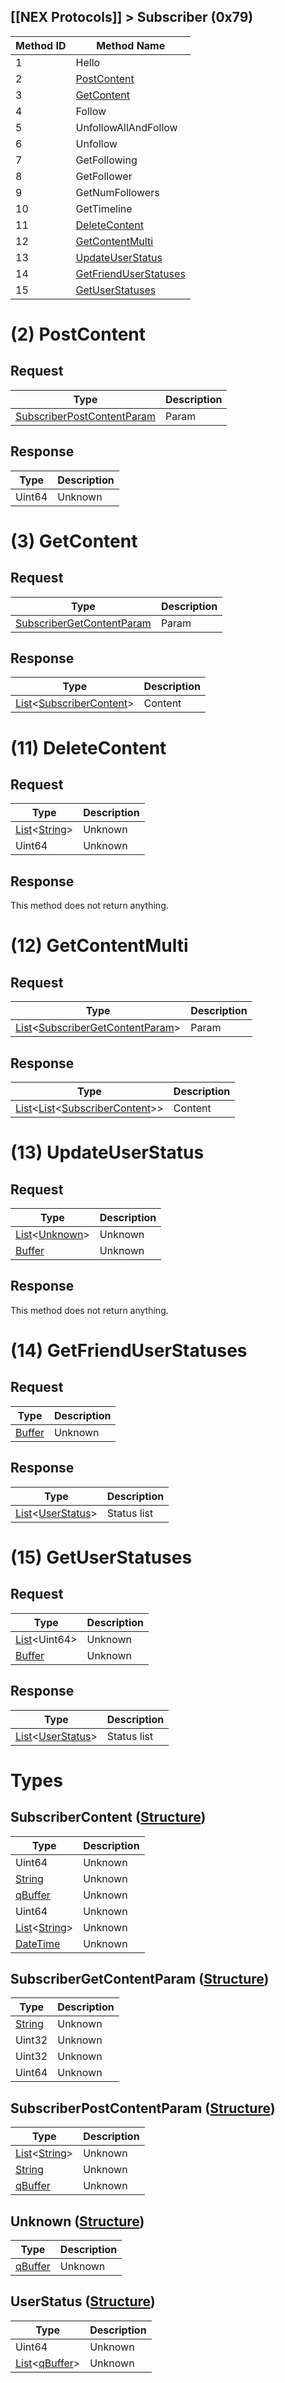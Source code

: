 ## [[NEX Protocols]] > Subscriber (0x79)

| Method ID | Method Name |
| --- | --- |
| 1 | Hello |
| 2 | [PostContent](#2-postcontent) |
| 3 | [GetContent](#3-getcontent) |
| 4 | Follow |
| 5 | UnfollowAllAndFollow |
| 6 | Unfollow |
| 7 | GetFollowing |
| 8 | GetFollower |
| 9 | GetNumFollowers |
| 10 | GetTimeline |
| 11 | [DeleteContent](#11-deletecontent) |
| 12 | [GetContentMulti](#12-getcontentmulti) |
| 13 | [UpdateUserStatus](#13-updateuserstatus) |
| 14 | [GetFriendUserStatuses](#14-getfrienduserstatuses) |
| 15 | [GetUserStatuses](#15-getuserstatuses) |

# (2) PostContent
## Request
| Type | Description |
| --- | --- |
| [SubscriberPostContentParam](#subscriberpostcontentparam-structure) | Param |

## Response
| Type | Description |
| --- | --- |
| Uint64 | Unknown |

# (3) GetContent
## Request
| Type | Description |
| --- | --- |
| [SubscriberGetContentParam](#subscribergetcontentparam-structure) | Param |

## Response
| Type | Description |
| --- | --- |
| [List]&lt;[SubscriberContent](#subscribercontent-structure)&gt; | Content |

# (11) DeleteContent
## Request
| Type | Description |
| --- | --- |
| [List]&lt;[String]&gt; | Unknown |
| Uint64 | Unknown |

## Response
This method does not return anything.

# (12) GetContentMulti
## Request
| Type | Description |
| --- | --- |
| [List]&lt;[SubscriberGetContentParam](#subscribergetcontentparam-structure)&gt; | Param |

## Response
| Type | Description |
| --- | --- |
| [List]&lt;[List]&lt;[SubscriberContent](#subscribercontent-structure)&gt;&gt; | Content |

# (13) UpdateUserStatus
## Request
| Type | Description |
| --- | --- |
| [List]&lt;[Unknown](#unknown-structure)&gt; | Unknown |
| [Buffer] | Unknown |

## Response
This method does not return anything.

# (14) GetFriendUserStatuses
## Request
| Type | Description |
| --- | --- |
| [Buffer] | Unknown |

## Response
| Type | Description |
| --- | --- |
| [List]&lt;[UserStatus](#userstatus-structure)&gt; | Status list |

# (15) GetUserStatuses
## Request
| Type | Description |
| --- | --- |
| [List]&lt;Uint64&gt; | Unknown |
| [Buffer] | Unknown |

## Response
| Type | Description |
| --- | --- |
| [List]&lt;[UserStatus](#userstatus-structure)&gt; | Status list |

# Types
## SubscriberContent ([Structure])
| Type | Description |
| --- | --- |
| Uint64 | Unknown |
| [String] | Unknown |
| [qBuffer] | Unknown |
| Uint64 | Unknown |
| [List]&lt;[String]&gt; | Unknown |
| [DateTime] | Unknown |

## SubscriberGetContentParam ([Structure])
| Type | Description |
| --- | --- |
| [String] | Unknown |
| Uint32 | Unknown |
| Uint32 | Unknown |
| Uint64 | Unknown |

## SubscriberPostContentParam ([Structure])
| Type | Description |
| --- | --- |
| [List]&lt;[String]&gt; | Unknown |
| [String] | Unknown |
| [qBuffer] | Unknown |

## Unknown ([Structure])
| Type | Description |
| --- | --- |
| [qBuffer] | Unknown |

## UserStatus ([Structure])
| Type | Description |
| --- | --- |
| Uint64 | Unknown |
| [List]&lt;[qBuffer]&gt; | Unknown |

[Result]: NEX-Common-Types#result
[String]: NEX-Common-Types#string
[PID]: NEX-Common-Types#pid
[DateTime]: NEX-Common-Types#datetime
[Data]: NEX-Common-Types#anydataholder
[List]: NEX-Common-Types#list
[ResultRange]: NEX-Common-Types#resultrange-structure
[Structure]: NEX-Common-Types#structure
[qBuffer]: NEX-Common-Types#qbuffer
[Buffer]: NEX-Common-Types#buffer